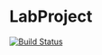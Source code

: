 # LabProject
[![Build Status](https://travis-ci.org/akosoj/TechProject.svg?branch=master)](https://travis-ci.org/akosoj/TechProject)